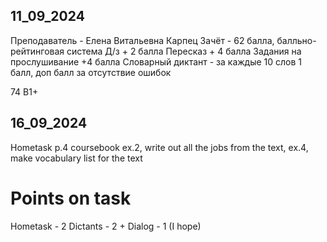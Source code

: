 ## 11_09_2024
Преподаватель - Елена Витальевна Карпец
Зачёт - 62 балла, балльно-рейтинговая система
Д/з + 2 балла
Пересказ + 4 балла
Задания на прослушивание +4 балла
Словарный диктант - за каждые 10 слов 1 балл, доп балл за отсутствие ошибок

74 B1+

## 16_09_2024
Hometask p.4 coursebook ex.2, write out all the jobs from the text, ex.4, make vocabulary list for the text

# Points on task
Hometask - 2
Dictants - 2 + 
Dialog - 1 (I hope)